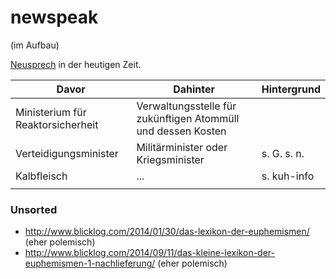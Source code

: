 newspeak
========
(im Aufbau)

[Neusprech](https://de.wikipedia.org/wiki/Neusprech) in der heutigen Zeit.

| Davor | Dahinter | Hintergrund |
| ----- | -------- | ----------- |
| Ministerium für Reaktorsicherheit | Verwaltungsstelle für zukünftigen Atommüll und dessen Kosten |  |
| Verteidigungsminister | Militärminister oder Kriegsminister | s. G. s. n. |
| Kalbfleisch | ... | s. kuh-info |
|  |  |  |


### Unsorted

* http://www.blicklog.com/2014/01/30/das-lexikon-der-euphemismen/ (eher polemisch)
* http://www.blicklog.com/2014/09/11/das-kleine-lexikon-der-euphemismen-1-nachlieferung/ (eher polemisch)
